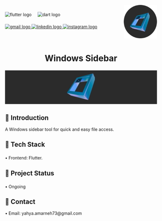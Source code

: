 
<img align="right" height="110" src="assets/git_images/logo.png"  />

###

<div align="left">
  <img src="https://cdn.jsdelivr.net/gh/devicons/devicon/icons/flutter/flutter-original.svg" height="30" alt="flutter logo"  />
  <img width="12" />
  <img src="https://cdn.jsdelivr.net/gh/devicons/devicon/icons/dart/dart-original.svg" height="30" alt="dart logo"  />
</div>

###

<div align="left">
  <a href="mailto:yahya.amarneh73@gmail.com">
  <img src="https://img.shields.io/static/v1?message=Gmail&logo=gmail&label=&color=D14836&logoColor=white&labelColor=&style=for-the-badge" height="35" alt="gmail logo"  />
  </a>
  <a href="https://www.linkedin.com/in/yahya-amarneh-315528229/">
  <img src="https://img.shields.io/static/v1?message=LinkedIn&logo=linkedin&label=&color=0077B5&logoColor=white&labelColor=&style=for-the-badge" height="35" alt="linkedin logo"  />
  </a>
  <a href="https://www.instagram.com/yahyaamarneh_/">
  <img src="https://img.shields.io/static/v1?message=Instagram&logo=instagram&label=&color=E4405F&logoColor=white&labelColor=&style=for-the-badge" height="35" alt="instagram logo"  />
  </a>
</div>

###

<br clear="both">

<h1 align="center">Windows Sidebar</h1>

###

<div align="center">
  <img  src="assets/git_images/banner.png"  />
</div>

###

<h2 align="left">🔵 Introduction</h2>

<p align="left">A Windows sidebar tool for quick and easy file access.</p>


###

<h2 align="left">🔵 Tech Stack</h2>

###

<p align="left">• Frontend: Flutter.</p>

###


<h2 align="left">🔵 Project Status</h2>

###

<p align="left">• Ongoing</p>

###

<h2 align="left">🔵 Contact</h2>

<p align="left">• Email: yahya.amarneh73@gmail.com</p>



